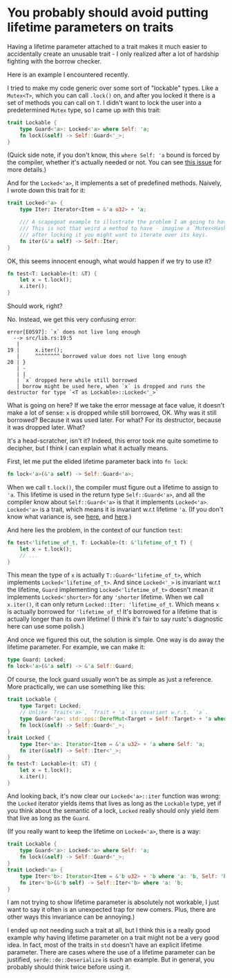 You probably should avoid putting lifetime parameters on traits
===============================================================

Having a lifetime parameter attached to a trait makes it much easier to accidentally create an unusable trait - I only realized after a lot of hardship fighting with the borrow checker.

Here is an example I encountered recently.

I tried to make my code generic over some sort of "lockable" types. Like a `Mutex<T>`, which you can call `.lock()` on, and after you locked it there is a set of methods you can call on `T`. I didn't want to lock the user into a predetermined `Mutex` type, so I came up with this trait:

```rust
trait Lockable {
    type Guard<'a>: Locked<'a> where Self: 'a;
    fn lock(&self) -> Self::Guard<'_>;
}
```

(Quick side note, if you don't know, this `where Self: 'a` bound is forced by the compiler, whether it's actually needed or not. You can see [this issue](https://github.com/rust-lang/rust/issues/87479) for more details.)

And for the `Locked<'a>`, it implements a set of predefined methods. Naively, I wrote down this trait for it:

```rust
trait Locked<'a> {
    type Iter: Iterator<Item = &'a u32> + 'a;

    /// A scapegoat example to illustrate the problem I am going to have.
    /// This is not that weird a method to have - imagine a `Mutex<HashMap>`,
    /// after locking it you might want to iterate over its keys.
    fn iter(&'a self) -> Self::Iter;
}
```

OK, this seems innocent enough, what would happen if we try to use it?

```rust
fn test<T: Lockable>(t: &T) {
    let x = t.lock();
    x.iter();
}
```

Should work, right?

No. Instead, we get this very confusing error:

```
error[E0597]: `x` does not live long enough
  --> src/lib.rs:19:5
   |
19 |     x.iter();
   |     ^^^^^^^^ borrowed value does not live long enough
20 | }
   | -
   | |
   | `x` dropped here while still borrowed
   | borrow might be used here, when `x` is dropped and runs the destructor for type `<T as Lockable>::Locked<'_>`
```

What is going on here? If we take the error message at face value, it doesn't make a lot of sense: `x` is dropped while still borrowed, OK. Why was it still borrowed? Because it was used later. For what? For its destructor, because it was dropped later. What?

It's a head-scratcher, isn't it? Indeed, this error took me quite sometime to decipher, but I think I can explain what it actually means.

First, let me put the elided lifetime parameter back into `fn lock`:

```rust
fn lock<'a>(&'a self) -> Self::Guard<'a>;
```

When we call `t.lock()`, the compiler must figure out a lifetime to assign to `'a`. This lifetime is used in the return type `Self::Guard<'a>`, and all the compiler know about `Self::Guard<'a>` is that it implements `Locked<'a>`. `Locked<'a>` is a trait, which means it is invariant w.r.t lifetime `'a`. (If you don't know what variance is, see [here](https://doc.rust-lang.org/reference/subtyping.html), and [here](https://doc.rust-lang.org/nomicon/subtyping.html).)

And here lies the problem, in the context of our function `test`:

```rust
fn test<'lifetime_of_t, T: Lockable>(t: &'lifetime_of_t T) {
    let x = t.lock();
    // ...
}
```

This mean the type of `x` is actually `T::Guard<'lifetime_of_t>`, which implements `Locked<'lifetime_of_t>`. And since `Locked<'_>` is invariant w.r.t the lifetime, `Guard` implementing `Locked<'lifetime_of_t>` doesn't mean it implements `Locked<'shorter>` for any `'shorter` lifetime. When we call `x.iter()`, it can only return `Locked::Iter: 'lifetime_of_t`. Which means `x` is actually borrowed for `'lifetime_of_t`! It's borrowed for a lifetime that is actually longer than its *own* lifetime! (I think it's fair to say rustc's diagnostic here can use some polish.)

And once we figured this out, the solution is simple. One way is do away the lifetime parameter. For example, we can make it:

```rust
type Guard: Locked;
fn lock<'a>(&'a self) -> &'a Self::Guard;
```

Of course, the lock guard usually won't be as simple as just a reference. More practically, we can use something like this:

```rust
trait Lockable {
    type Target: Locked;
    // Unlike `Trait<'a>`, `Trait + 'a` is covariant w.r.t. `'a`.
    type Guard<'a>: std::ops::DerefMut<Target = Self::Target> + 'a where Self: 'a;
    fn lock(&self) -> Self::Guard<'_>;
}
trait Locked {
    type Iter<'a>: Iterator<Item = &'a u32> + 'a where Self: 'a;
    fn iter(&self) -> Self::Iter<'_>;
}
fn test<T: Lockable>(t: &T) {
    let x = t.lock();
    x.iter();
}
```

And looking back, it's now clear our `Locked<'a>::iter` function was wrong: the `Locked` iterator yields items that lives as long as the `Lockable` type, yet if you think about the semantic of a lock, `Locked` really should only yield item that live as long as the `Guard`.

(If you really want to keep the lifetime on `Locked<'a>`, there is a way:
```rust
trait Lockable {
    type Guard<'a>: Locked<'a> where Self: 'a;
    fn lock(&self) -> Self::Guard<'_>;
}
trait Locked<'a> {
    type Iter<'b>: Iterator<Item = &'b u32> + 'b where 'a: 'b, Self: 'b;
    fn iter<'b>(&'b self) -> Self::Iter<'b> where 'a: 'b;
}
```
I am not trying to show lifetime parameter is absolutely not workable, I just want to say it often is an unexpected trap for new comers. Plus, there are other ways this invariance can be annoying.)

I ended up not needing such a trait at all, but I think this is a really good example why having lifetime parameter on a trait might not be a very good idea. In fact, most of the traits in `std` doesn't have an explicit lifetime parameter. There are cases where the use of a lifetime parameter can be justified, `serde::de::Deserialize` is such an example. But in general, you probably should think twice before using it.
